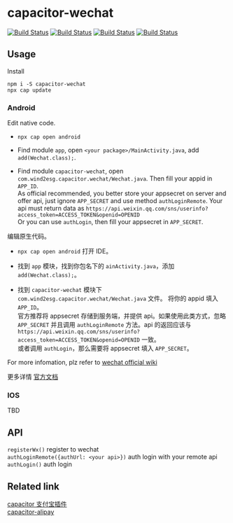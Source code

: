 # capacitor-wechat
[![Build Status](https://travis-ci.org/Wind2esg/capacitor-wechat.svg?branch=master)](https://travis-ci.org/Wind2esg/capacitor-wechat)
[![Build Status](https://img.shields.io/npm/l/capacitor-wechat)](https://www.npmjs.com/package/capacitor-wechat)
[![Build Status](https://img.shields.io/npm/v/capacitor-wechat)](https://www.npmjs.com/package/capacitor-wechat)
[![Build Status](https://img.shields.io/npm/dm/capacitor-wechat)](https://www.npmjs.com/package/capacitor-wechat)

## Usage
Install  

`npm i -S capacitor-wechat`    
`npx cap update`

### Android
Edit native code.  

+ `npx cap open android`  

+ Find module `app`, open `<your package>/MainActivity.java`, add `add(Wechat.class);`.

+ Find module `capacitor-wechat`, open `com.wind2esg.capacitor.wechat/Wechat.java`.
Then fill your appid in `APP_ID`.  
As official recommended, you better store your appsecret on server and offer api, just ignore `APP_SECRET` and use method `authLoginRemote`. Your api must return data as `https://api.weixin.qq.com/sns/userinfo?access_token=ACCESS_TOKEN&openid=OPENID`  
Or you can use `authLogin`, then fill your appsecret in `APP_SECRET`.

编辑原生代码。
+ `npx cap open android` 打开 IDE。  

+ 找到 `app` 模块，找到你包名下的 `ainActivity.java`，添加 `add(Wechat.class);`。  
+ 找到 `capacitor-wechat` 模块下 `com.wind2esg.capacitor.wechat/Wechat.java` 文件。
将你的 appid 填入 `APP_ID`。  
官方推荐将 appsecret 存储到服务端，并提供 api。如果使用此类方式，忽略 `APP_SECRET` 并且调用 `authLoginRemote` 方法。api 的返回应该与 `https://api.weixin.qq.com/sns/userinfo?access_token=ACCESS_TOKEN&openid=OPENID` 一致。  
或者调用 `authLogin`，那么需要将 appsecret 填入 `APP_SECRET`。  

For more infomation, plz refer to [wechat official wiki](https://developers.weixin.qq.com/doc/oplatform/Mobile_App/WeChat_Login/Development_Guide.html)  

更多详情 [官方文档](https://developers.weixin.qq.com/doc/oplatform/Mobile_App/WeChat_Login/Development_Guide.html)  

### IOS  
TBD  

## API
`registerWx()` register to wechat  
`authLoginRemote({authUrl: <your api>})` auth login with your remote api  
`authLogin()` auth login

## Related link
[capacitor 支付宝插件](https://github.com/Wind2esg/capacitor-alipay)  
[capacitor-alipay](https://github.com/Wind2esg/capacitor-alipay)  

